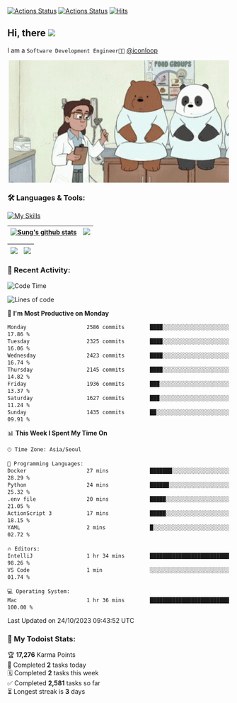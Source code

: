 
[![Actions Status](https://github.com/ddok2/ddok2/workflows/Todoist%20Readme/badge.svg)](https://github.com/ddok2/ddok2/actions)
[![Actions Status](https://github.com/ddok2/ddok2/workflows/wakatime-stats/badge.svg)](https://github.com/ddok2/ddok2/actions)
[![Hits](https://hits.seeyoufarm.com/api/count/incr/badge.svg?url=https%3A%2F%2Fgithub.com%2Fddok2&count_bg=%23FF9595&title_bg=%23555555&icon=github.svg&icon_color=%23FFFFFF&title=hits&edge_flat=false)](https://hits.seeyoufarm.com)

<!-- ![visitors](https://visitor-badge.laobi.icu/badge?page_id=ddok2.ddok2) -->
## Hi, there <img src="https://raw.githubusercontent.com/MartinHeinz/MartinHeinz/master/wave.gif" width="3%">

I am a `Software Development Engineer🧑‍💻` [@iconloop](https://github.com/iconloop)


<p align="center">
    <img align="center" alt="GIF" src="img/debugging.gif" />
</p>


### 🛠 Languages & Tools:

[![My Skills](https://skillicons.dev/icons?i=go,js,ts,py,express,react,svelte,jquery,pug,mongodb,mysql,redis,aws,docker,kubernetes)](https://skillicons.dev)


| <a href="https://github-readme-stats.vercel.app/api?username=ddok2&show_icons=true&include_all_commits=true&count_private=true&theme=buefy&hide_border=true"><img align="center" src="https://github-readme-stats.vercel.app/api?username=ddok2&show_icons=true&include_all_commits=true&count_private=true&theme=buefy&hide_border=true" alt="Sung's github stats" /></a> | <a href="https://github.com/ddok2"><img src="http://github-readme-streak-stats.herokuapp.com?user=ddok2&hide_border=true" /></a> |
| ------------- |------------- |


| <a href="https://github.com/ddok2"><img align="center" src="https://github-readme-stats.vercel.app/api/top-langs/?username=ddok2&theme=buefy&hide=html,css&hide_border=true" /></a> | <a href="https://github.com/ddok2"><img align="center" src="https://activity-graph.herokuapp.com/graph?username=ddok2&theme=github&hide_border=true" height="250" /></a> |
| ------------- |--------------------------------------------------------------------------------------------------------------------------------------------------------------------------|


<!-- <details open>
    <summary>📈 My GitHub Stats</summary>
    <p align="center">
        <a href="https://github.com/ddok2">
            <img align="center" src="https://github-readme-stats.vercel.app/api?username=ddok2&show_icons=true&include_all_commits=true&count_private=true&theme=buefy&hide_border=true" alt="Sung's github stats" />
        </a>
    </p>
</details>
<details>
    <summary>💬 Top Languages</summary>
    <p align="center"> 
        <a href="https://github.com/ddok2">
            <img align="center" src="https://github-readme-stats.vercel.app/api/top-langs/?username=ddok2&layout=compact&theme=buefy&hide=html,css&hide_border=true" />
        </a>
    </p>
</details> -->


### 🌈 Recent Activity:
<!--START_SECTION:waka-->
![Code Time](http://img.shields.io/badge/Code%20Time-2%2C305%20hrs%202%20mins-blue)

![Lines of code](https://img.shields.io/badge/From%20Hello%20World%20I%27ve%20Written-11.5%20million%20lines%20of%20code-blue)

📅 **I'm Most Productive on Monday** 

```text
Monday                   2586 commits        ████░░░░░░░░░░░░░░░░░░░░░   17.86 % 
Tuesday                  2325 commits        ████░░░░░░░░░░░░░░░░░░░░░   16.06 % 
Wednesday                2423 commits        ████░░░░░░░░░░░░░░░░░░░░░   16.74 % 
Thursday                 2145 commits        ████░░░░░░░░░░░░░░░░░░░░░   14.82 % 
Friday                   1936 commits        ███░░░░░░░░░░░░░░░░░░░░░░   13.37 % 
Saturday                 1627 commits        ███░░░░░░░░░░░░░░░░░░░░░░   11.24 % 
Sunday                   1435 commits        ██░░░░░░░░░░░░░░░░░░░░░░░   09.91 % 
```


📊 **This Week I Spent My Time On** 

```text
🕑︎ Time Zone: Asia/Seoul

💬 Programming Languages: 
Docker                   27 mins             ███████░░░░░░░░░░░░░░░░░░   28.29 % 
Python                   24 mins             ██████░░░░░░░░░░░░░░░░░░░   25.32 % 
.env file                20 mins             █████░░░░░░░░░░░░░░░░░░░░   21.05 % 
ActionScript 3           17 mins             █████░░░░░░░░░░░░░░░░░░░░   18.15 % 
YAML                     2 mins              █░░░░░░░░░░░░░░░░░░░░░░░░   02.72 % 

🔥 Editors: 
IntelliJ                 1 hr 34 mins        █████████████████████████   98.26 % 
VS Code                  1 min               ░░░░░░░░░░░░░░░░░░░░░░░░░   01.74 % 

💻 Operating System: 
Mac                      1 hr 36 mins        █████████████████████████   100.00 % 
```


 Last Updated on 24/10/2023 09:43:52 UTC
<!--END_SECTION:waka-->

### 🚧 My Todoist Stats:
<!-- TODO-IST:START -->
🏆  **17,276** Karma Points           
🌸  Completed **2** tasks today           
🗓  Completed **2** tasks this week           
✅  Completed **2,581** tasks so far           
⏳  Longest streak is **3** days
<!-- TODO-IST:END -->

